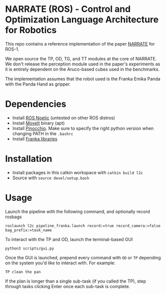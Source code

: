 # NARRATE (ROS) - Control and Optimization Language Architecture for Robotics
This repo contains a reference implementation of the paper [NARRATE](https://narrate-mpc.github.io) for ROS-1.

We open source the TP, OD, TG, and TT modules at the core of NARRATE. We don't release the perception module used in the paper's experiments as it is entirely dependent on the Aruco-based cubes used in the benchmarks.

The implementation assumes that the robot used is the Franka Emika Panda with the Panda Hand as gripper.

# Dependencies
- Install [ROS Noetic](https://wiki.ros.org/noetic/Installation/Ubuntu) (untested on other ROS distros)
- Install [MoveIt](https://moveit.ros.org/install/) binary (apt)
- Install [Pinocchio](https://stack-of-tasks.github.io/pinocchio/download.html). Make sure to specify the right python version when changing PATH in the `.bashrc`
- Install [Franka libraries](https://frankaemika.github.io/docs/installation_linux.html)

# Installation
- Install packages in this catkin workspace with `catkin build l2c`
- Source with `source devel/setup.bash`

# Usage
Launch the pipeline with the following command, and optionally record rosbags
```
roslaunch l2c pipeline_franka.launch record:=true record_camera:=false bag_prefix:=task_name
```
To interact with the TP and OD, launch the terminal-based GUI
```
python3 scripts/gui.py
```
Once the GUI is launched, prepend every command with `OD` or `TP` depending on the system you'd like to interact with. For example:
```
TP clean the pan
```
If the plan is longer than a single sub-task (if you called the TP), step through tasks clicking Enter once each sub-task is complete.
